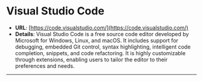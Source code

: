 # **Visual Studio Code**
  - **URL**: [https://code.visualstudio.com/](https://code.visualstudio.com/)
  - **Details**: Visual Studio Code is a free source code editor developed by Microsoft for Windows, Linux, and macOS. It includes support for debugging, embedded Git control, syntax highlighting, intelligent code completion, snippets, and code refactoring. It is highly customizable through extensions, enabling users to tailor the editor to their preferences and needs.

---
